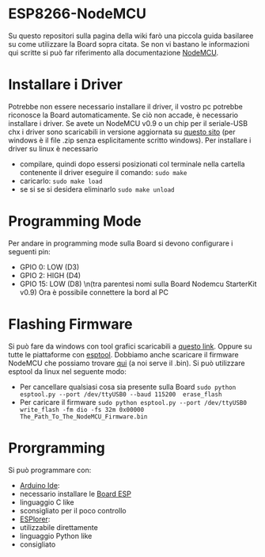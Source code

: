 # ESP8266-NodeMCU
Su questo repositori sulla pagina della wiki farò una piccola guida basilaree su come utilizzare la Board sopra citata.
Se non vi bastano le informazioni qui scritte si può far riferimento alla documentazione [NodeMCU](http://nodemcu.readthedocs.io/en/master/).

# Installare i Driver
Potrebbe non essere necessario installare il driver, il vostro pc potrebbe riconosce la Board automaticamente.
Se ciò non accade, è necessario installare i driver. Se avete un NodeMCU v0.9 o un chip per il seriale-USB chx i driver sono scaricabili in versione aggiornata su [questo sito](http://www.wch.cn/download/CH341SER_LINUX_ZIP.html) (per windows è il file .zip senza esplicitamente scritto windows).
Per installare i driver su linux è necessario 
* compilare, quindi dopo essersi posizionati col terminale nella cartella contenente il driver eseguire il comando:
`sudo make`
* caricarlo:
`sudo make load`
* se si se si desidera eliminarlo
`sudo make unload`

# Programming Mode
Per andare in programming mode sulla Board si devono configurare i seguenti pin:
* GPIO 0: LOW (D3)
* GPIO 2: HIGH (D4)
* GPIO 15: LOW (D8)
\n(tra parentesi nomi sulla Board Nodemcu StarterKit v0.9)
Ora è possibile connettere la bord al PC

# Flashing Firmware
Si può fare da windows con tool grafici scaricabili a [questo link](https://github.com/nodemcu/nodemcu-flasher). Oppure su tutte le piattaforme con [esptool](https://github.com/espressif/esptool).
Dobbiamo anche scaricare il firmware NodeMCU che possiamo trovare [qui](https://github.com/nodemcu/nodemcu-firmware/releases) (a noi serve il .bin).
Si può utilizzare esptool da linux nel seguente modo:
* Per cancellare qualsiasi cosa sia presente sulla Board
`sudo python esptool.py --port /dev/ttyUSB0 --baud 115200  erase_flash`
* Per caricare il firmware
`sudo python esptool.py --port /dev/ttyUSB0  write_flash -fm dio -fs 32m 0x00000 The_Path_To_The_NodeMCU_Firmware.bin`

# Prorgramming
Si può programmare con:
* [Arduino Ide](http://www.arduino.org/downloads): 
 * necessario installare le [Board ESP](https://github.com/esp8266/Arduino)
 * linguaggio C like
 * sconsigliato per il poco controllo 
* [ESPlorer](https://esp8266.ru/esplorer/):
 * utilizzabile direttamente
 * linguaggio Python like
 * consigliato

